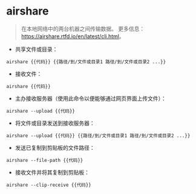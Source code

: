 # airshare

> 在本地网络中的两台机器之间传输数据。
> 更多信息：<https://airshare.rtfd.io/en/latest/cli.html>。

- 共享文件或目录：

`airshare {{代码}} {{路径/到/文件或目录1 路径/到/文件或目录2 ...}}`

- 接收文件：

`airshare {{代码}}`

- 主办接收服务器（使用此命令以便能够通过网页界面上传文件）：

`airshare --upload {{代码}}`

- 将文件或目录发送到接收服务器：

`airshare --upload {{代码}} {{路径/到/文件或目录1 路径/到/文件或目录2 ...}}`

- 发送已复制到剪贴板的文件路径：

`airshare --file-path {{代码}}`

- 接收文件并将其复制到剪贴板：

`airshare --clip-receive {{代码}}`